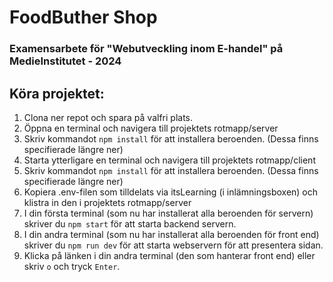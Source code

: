 # FoodButher Shop
### Examensarbete för "Webutveckling inom E-handel" på MedieInstitutet - 2024

## Köra projektet: 
1. Clona ner repot och spara på valfri plats.
2. Öppna en terminal och navigera till projektets rotmapp/server
3. Skriv kommandot `npm install` för att installera beroenden. (Dessa finns specifierade längre ner)
4. Starta ytterligare en terminal och navigera till projektets rotmapp/client
5. Skriv kommandot `npm install` för att installera beroenden. (Dessa finns specifierade längre ner)
6. Kopiera .env-filen som tilldelats via itsLearning (i inlämningsboxen) och klistra in den i projektets rotmapp/server
7. I din första terminal (som nu har installerat alla beroenden för servern) skriver du `npm start` för att starta backend servern.
8. I din andra terminal (som nu har installerat alla beroenden för front end) skriver du `npm run dev` för att starta webservern för att presentera sidan.
9. Klicka på länken i din andra terminal (den som hanterar front end) eller skriv `o` och tryck `Enter`. 
